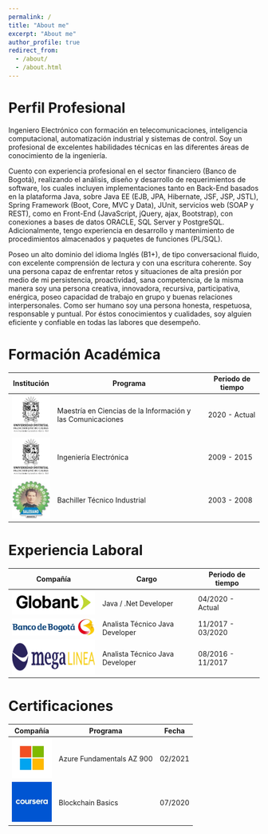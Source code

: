 ```yaml
---
permalink: /
title: "About me"
excerpt: "About me"
author_profile: true
redirect_from: 
  - /about/
  - /about.html
---
```


# Perfil Profesional 

Ingeniero Electrónico con formación en telecomunicaciones, inteligencia computacional, automatización
industrial y sistemas de control. Soy un profesional de excelentes habilidades técnicas en las diferentes
áreas de conocimiento de la ingeniería.


Cuento con experiencia profesional en el sector financiero (Banco de Bogotá), realizando el análisis,
diseño y desarrollo de requerimientos de software, los cuales incluyen implementaciones tanto en Back-End
basados en la plataforma Java, sobre Java EE (EJB, JPA, Hibernate, JSF, JSP, JSTL), Spring Framework
(Boot, Core, MVC y Data), JUnit, servicios web (SOAP y REST), como en Front-End (JavaScript, jQuery,
ajax, Bootstrap), con conexiones a bases de datos ORACLE, SQL Server y PostgreSQL. Adicionalmente,
tengo experiencia en desarrollo y mantenimiento de procedimientos almacenados y paquetes de funciones
(PL/SQL).


Poseo un alto dominio del idioma Inglés (B1+), de tipo conversacional fluido, con excelente comprensión
de lectura y con una escritura coherente.
Soy una persona capaz de enfrentar retos y situaciones de alta presión por medio de mi persistencia, proactividad, sana competencia, de la misma manera soy una persona creativa, innovadora, recursiva, participativa, enérgica, poseo capacidad de trabajo en grupo y buenas relaciones interpersonales. Como ser
humano soy una persona honesta, respetuosa, responsable y puntual. Por éstos conocimientos y cualidades,
soy alguien eficiente y confiable en todas las labores que desempeño.


# Formación Académica 

Institución | Programa | Periodo de tiempo
------------ | ------------- | ------------
<img src="../images/udistrital.png" alt="drawing" width="80"/> | Maestría en Ciencias de la Información y las Comunicaciones | 2020 - Actual
<img src="../images/udistrital.png" alt="drawing" width="80"/> | Ingeniería Electrónica | 2009 - 2015
<img src="../images/photo_large.jpg" alt="drawing" width="80"/> | Bachiller Técnico Industrial | 2003 - 2008

# Experiencia Laboral

Compañía | Cargo | Periodo de tiempo
------------ | ------------- | ------------
<img src="../images/Globant.png" alt="drawing" width="200"/> | Java / .Net Developer | 04/2020 - Actual
<img src="../images/bancodebogota.jpg" alt="drawing" width="200"/> | Analista Técnico Java Developer | 11/2017 - 03/2020
<img src="../images/megalinea.png" alt="drawing" width="200"/> | Analista Técnico Java Developer | 08/2016 - 11/2017

# Certificaciones

Compañía | Programa | Fecha
------------ | ------------- | ------------
<img src="../images/microsoft.jpg" alt="drawing" width="80"/> | Azure Fundamentals AZ 900 | 02/2021
<img src="../images/coursera.jpg" alt="drawing" width="80"/> | Blockchain Basics | 07/2020
